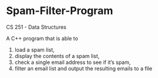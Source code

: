 # Spam-Filter-Program
CS 251 - Data Structures 

A C++ program that is able to
1. load a spam list,
2. display the contents of a spam list,
3. check a single email address to see if it’s spam,
4. filter an email list and output the resulting
emails to a file
